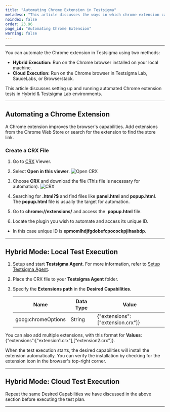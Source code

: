```yaml
---
title: "Automating Chrome Extension in Testsigma"
metadesc: "This article discusses the ways in which chrome extension can be automated in Testsigma | Learn Automating Chrome Extension for Hybrid & Cloud Executions in Testsigma"
noindex: false
order: 23.96
page_id: "Automating Chrome Extension"
warning: false
---
```


---

You can automate the Chrome extension in Testsigma using two methods:
- **Hybrid Execution:** Run on the Chrome browser installed on your local machine.
- **Cloud Execution:** Run on the Chrome browser in Testsigma Lab, SauceLabs, or Browserstack.

This article discusses setting up and running automated Chrome extension tests in Hybrid & Testsigma Lab environments.

---

## **Automating a Chrome Extension**

A Chrome extension improves the browser's capabilities. Add extensions from the Chrome Web Store or search for the extension to find the store link.

### **Create a CRX File**

1. Go to [CRX](https://robwu.nl/crxviewer/) Viewer.

2. Select **Open in this viewer**.
![Open CRX](https://s3.amazonaws.com/static-docs.testsigma.com/new_images/projects/applications/opencrx.png)

3. Choose **CRX** and download the file (This file is necessary for automation).
![CRX](https://s3.amazonaws.com/static-docs.testsigma.com/new_images/projects/applications/crxdnld.png)


4. Searching for **.html?$** and find files like **panel.html** and **popup.html**. The **popup.html** file is usually the target for automation.

5. Go to **chrome://extensions/** and access the  **popup.html** file. 

6. Locate the plugin you wish to automate and access its unique ID. 

- In this case unique ID is **epmomlhdjfgdobefcpocockpjihaabdp**.

---

## **Hybrid Mode: Local Test Execution**

1. Setup and start **Testsigma Agent**. For more information, refer to [Setup Testsigma Agent](https://testsigma.com/docs/agent/setup-on-windows-mac-linux/).

2. Place the CRX file to your **Testsigma Agent** folder.

3. Specify the **Extensions path** in the **Desired Capabilities**.

   | **Name**     | **Data Type**  | **Value** |
   | ------------- | ------------- | ------------- |
   | goog:chromeOptions | String | {"extensions":["extension.crx"]} |

You can also add multiple extensions, with this format for **Values**: {"extensions":["extension1.crx"],["extension2.crx"]}.

When the test execution starts, the desired capabilities will install the extension automatically. You can verify the installation by checking for the extension icon in the browser's top-right corner.

---

## **Hybrid Mode: Cloud Test Execution**

Repeat the same Desired Capabilities we have discussed in the above section before executing the test plan. 

---